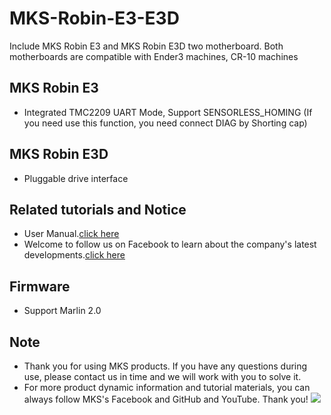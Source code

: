 # MKS-Robin-E3-E3D
Include MKS Robin E3 and MKS Robin E3D two motherboard. Both motherboards are compatible with Ender3 machines, CR-10 machines

## MKS Robin E3
- Integrated TMC2209 UART Mode, Support SENSORLESS_HOMING (If you need use this function, you need connect DIAG by Shorting cap)

## MKS Robin E3D
- Pluggable drive interface

## Related tutorials and Notice
- User Manual.[click here]()
- Welcome to follow us on Facebook to learn about the company's latest developments.[click here](https://www.facebook.com/Makerbase.mks/)

## Firmware 
- Support Marlin 2.0

## Note
- Thank you for using MKS products. If you have any questions during use, please contact us in time and we will work with you to solve it.
- For more product dynamic information and tutorial materials, you can always follow MKS's Facebook and GitHub and YouTube. Thank you!
![](https://github.com/makerbase-mks/MKS-Robin-Nano/blob/master/hardware/Image/MKS_FGA.png)
